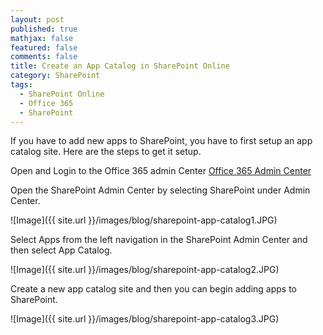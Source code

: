 ```yaml
---
layout: post
published: true
mathjax: false
featured: false
comments: false
title: Create an App Catalog in SharePoint Online
category: SharePoint
tags:
  - SharePoint Online
  - Office 365
  - SharePoint
---
```

If you have to add new apps to SharePoint, you have to first setup an app catalog site. Here are the steps to get it setup.

Open and Login to the Office 365 admin Center
<a href="https://portal.office.com/admin/default.aspx#EAdminDefaultPage_AdminHomePageESKU_AdminDashboardPage">Office 365 Admin Center</a>

Open the SharePoint Admin Center by selecting SharePoint under Admin Center. 

![Image]({{ site.url }}/images/blog/sharepoint-app-catalog1.JPG)

Select Apps from the left navigation in the SharePoint Admin Center and then select App Catalog. 

![Image]({{ site.url }}/images/blog/sharepoint-app-catalog2.JPG)

Create a new app catalog site and then you can begin adding apps to SharePoint.

![Image]({{ site.url }}/images/blog/sharepoint-app-catalog3.JPG)




